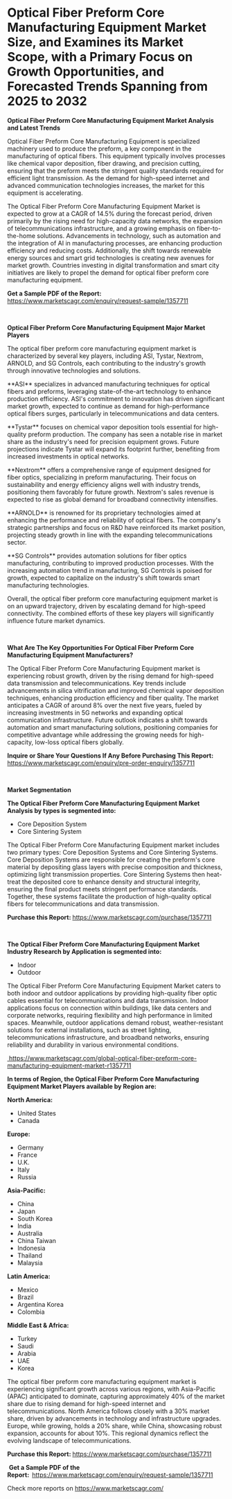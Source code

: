 <p><h1>Optical Fiber Preform Core Manufacturing Equipment Market Size, and Examines its Market Scope, with a Primary Focus on Growth Opportunities, and Forecasted Trends Spanning from 2025 to 2032</h1></p><p><strong>Optical Fiber Preform Core Manufacturing Equipment Market Analysis and Latest Trends</strong></p>
<p><p>Optical Fiber Preform Core Manufacturing Equipment is specialized machinery used to produce the preform, a key component in the manufacturing of optical fibers. This equipment typically involves processes like chemical vapor deposition, fiber drawing, and precision cutting, ensuring that the preform meets the stringent quality standards required for efficient light transmission. As the demand for high-speed internet and advanced communication technologies increases, the market for this equipment is accelerating.</p><p>The Optical Fiber Preform Core Manufacturing Equipment Market is expected to grow at a CAGR of 14.5% during the forecast period, driven primarily by the rising need for high-capacity data networks, the expansion of telecommunications infrastructure, and a growing emphasis on fiber-to-the-home solutions. Advancements in technology, such as automation and the integration of AI in manufacturing processes, are enhancing production efficiency and reducing costs. Additionally, the shift towards renewable energy sources and smart grid technologies is creating new avenues for market growth. Countries investing in digital transformation and smart city initiatives are likely to propel the demand for optical fiber preform core manufacturing equipment.</p></p>
<p><strong>Get a Sample PDF of the Report:&nbsp;</strong> <a href="https://www.marketscagr.com/enquiry/request-sample/1357711?utm_campaign=2768&utm_medium=2&utm_source=Github&utm_content=ia&utm_term=24022025&utm_id=optical-fiber-preform-core-manufacturing-equipment">https://www.marketscagr.com/enquiry/request-sample/1357711</a></p>
<p>&nbsp;</p>
<p><strong>Optical Fiber Preform Core Manufacturing Equipment Major Market Players</strong></p>
<p><p>The optical fiber preform core manufacturing equipment market is characterized by several key players, including ASI, Tystar, Nextrom, ARNOLD, and SG Controls, each contributing to the industry's growth through innovative technologies and solutions.</p><p>**ASI** specializes in advanced manufacturing techniques for optical fibers and preforms, leveraging state-of-the-art technology to enhance production efficiency. ASI's commitment to innovation has driven significant market growth, expected to continue as demand for high-performance optical fibers surges, particularly in telecommunications and data centers.</p><p>**Tystar** focuses on chemical vapor deposition tools essential for high-quality preform production. The company has seen a notable rise in market share as the industry's need for precision equipment grows. Future projections indicate Tystar will expand its footprint further, benefiting from increased investments in optical networks.</p><p>**Nextrom** offers a comprehensive range of equipment designed for fiber optics, specializing in preform manufacturing. Their focus on sustainability and energy efficiency aligns well with industry trends, positioning them favorably for future growth. Nextrom's sales revenue is expected to rise as global demand for broadband connectivity intensifies.</p><p>**ARNOLD** is renowned for its proprietary technologies aimed at enhancing the performance and reliability of optical fibers. The company's strategic partnerships and focus on R&D have reinforced its market position, projecting steady growth in line with the expanding telecommunications sector.</p><p>**SG Controls** provides automation solutions for fiber optics manufacturing, contributing to improved production processes. With the increasing automation trend in manufacturing, SG Controls is poised for growth, expected to capitalize on the industry's shift towards smart manufacturing technologies.</p><p>Overall, the optical fiber preform core manufacturing equipment market is on an upward trajectory, driven by escalating demand for high-speed connectivity. The combined efforts of these key players will significantly influence future market dynamics.</p></p>
<p>&nbsp;</p>
<p><strong>What Are The Key Opportunities For Optical Fiber Preform Core Manufacturing Equipment Manufacturers?</strong></p>
<p><p>The Optical Fiber Preform Core Manufacturing Equipment market is experiencing robust growth, driven by the rising demand for high-speed data transmission and telecommunications. Key trends include advancements in silica vitrification and improved chemical vapor deposition techniques, enhancing production efficiency and fiber quality. The market anticipates a CAGR of around 8% over the next five years, fueled by increasing investments in 5G networks and expanding optical communication infrastructure. Future outlook indicates a shift towards automation and smart manufacturing solutions, positioning companies for competitive advantage while addressing the growing needs for high-capacity, low-loss optical fibers globally.</p></p>
<p><strong>Inquire or Share Your Questions If Any Before Purchasing This Report:</strong> <a href="https://www.marketscagr.com/enquiry/pre-order-enquiry/1357711?utm_campaign=2768&utm_medium=2&utm_source=Github&utm_content=ia&utm_term=24022025&utm_id=optical-fiber-preform-core-manufacturing-equipment">https://www.marketscagr.com/enquiry/pre-order-enquiry/1357711</a></p>
<p>&nbsp;</p>
<p><strong>Market Segmentation</strong></p>
<p><strong>The Optical Fiber Preform Core Manufacturing Equipment Market Analysis by types is segmented into:</strong></p>
<p><ul><li>Core Deposition System</li><li>Core Sintering System</li></ul></p>
<p><p>The Optical Fiber Preform Core Manufacturing Equipment market includes two primary types: Core Deposition Systems and Core Sintering Systems. Core Deposition Systems are responsible for creating the preform's core material by depositing glass layers with precise composition and thickness, optimizing light transmission properties. Core Sintering Systems then heat-treat the deposited core to enhance density and structural integrity, ensuring the final product meets stringent performance standards. Together, these systems facilitate the production of high-quality optical fibers for telecommunications and data transmission.</p></p>
<p><strong>Purchase this Report:&nbsp;</strong><a href="https://www.marketscagr.com/purchase/1357711?utm_campaign=2768&utm_medium=2&utm_source=Github&utm_content=ia&utm_term=24022025&utm_id=optical-fiber-preform-core-manufacturing-equipment">https://www.marketscagr.com/purchase/1357711</a></p>
<p>&nbsp;</p>
<p><strong>The Optical Fiber Preform Core Manufacturing Equipment Market Industry Research by Application is segmented into:</strong></p>
<p><ul><li>Indoor</li><li>Outdoor</li></ul></p>
<p><p>The Optical Fiber Preform Core Manufacturing Equipment Market caters to both indoor and outdoor applications by providing high-quality fiber optic cables essential for telecommunications and data transmission. Indoor applications focus on connection within buildings, like data centers and corporate networks, requiring flexibility and high performance in limited spaces. Meanwhile, outdoor applications demand robust, weather-resistant solutions for external installations, such as street lighting, telecommunications infrastructure, and broadband networks, ensuring reliability and durability in various environmental conditions.</p></p>
<p><a href="https://www.marketscagr.com/global-optical-fiber-preform-core-manufacturing-equipment-market-r1357711?utm_campaign=2768&utm_medium=2&utm_source=Github&utm_content=ia&utm_term=24022025&utm_id=optical-fiber-preform-core-manufacturing-equipment">&nbsp;https://www.marketscagr.com/global-optical-fiber-preform-core-manufacturing-equipment-market-r1357711</a></p>
<p><strong>In terms of Region, the Optical Fiber Preform Core Manufacturing Equipment Market Players available by Region are:</strong></p>
<p>
    <p> <strong> North America: </strong>
        <ul>
            <li>United States</li>
            <li>Canada</li>
        </ul>
        </p> 
    <p> <strong> Europe: </strong>
        <ul>
            <li>Germany</li>
            <li>France</li>
            <li>U.K.</li>
            <li>Italy</li>
            <li>Russia</li>
        </ul>
        </p> 
    <p> <strong> Asia-Pacific: </strong>
        <ul>
            <li>China</li>
            <li>Japan</li>
            <li>South Korea</li>
            <li>India</li>
            <li>Australia</li>
            <li>China Taiwan</li>
            <li>Indonesia</li>
            <li>Thailand</li>
            <li>Malaysia</li>
        </ul>
        </p> 
    <p> <strong> Latin America: </strong>
        <ul>
            <li>Mexico</li>
            <li>Brazil</li>
            <li>Argentina Korea</li>
            <li>Colombia</li>
        </ul>
        </p> 
    <p> <strong> Middle East & Africa: </strong>
        <ul>
            <li>Turkey</li>
            <li>Saudi</li>
            <li>Arabia</li>
            <li>UAE</li>
            <li>Korea</li>
        </ul>
    </p>
    </p>
<p><p>The optical fiber preform core manufacturing equipment market is experiencing significant growth across various regions, with Asia-Pacific (APAC) anticipated to dominate, capturing approximately 40% of the market share due to rising demand for high-speed internet and telecommunications. North America follows closely with a 30% market share, driven by advancements in technology and infrastructure upgrades. Europe, while growing, holds a 20% share, while China, showcasing robust expansion, accounts for about 10%. This regional dynamics reflect the evolving landscape of telecommunications.</p></p>
<p><strong>Purchase this Report: </strong><a href="https://www.marketscagr.com/purchase/1357711?utm_campaign=2768&utm_medium=2&utm_source=Github&utm_content=ia&utm_term=24022025&utm_id=optical-fiber-preform-core-manufacturing-equipment">https://www.marketscagr.com/purchase/1357711</a></p>
<p>&nbsp;<strong>Get a Sample PDF of the Report:&nbsp;&nbsp;</strong><a href="https://www.marketscagr.com/enquiry/request-sample/1357711?utm_campaign=2768&utm_medium=2&utm_source=Github&utm_content=ia&utm_term=24022025&utm_id=optical-fiber-preform-core-manufacturing-equipment">https://www.marketscagr.com/enquiry/request-sample/1357711</a></p>
<p><strong></strong></p>
<p>Check more reports on <a href="https://www.marketscagr.com/?utm_campaign=2768&utm_medium=2&utm_source=Github&utm_content=ia&utm_term=24022025&utm_id=optical-fiber-preform-core-manufacturing-equipment">https://www.marketscagr.com/</a></p>